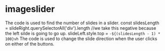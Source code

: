 # imageslider
 The code is used to find the number of slides in a slider.
 const slidesLength = slideRight.querySelectorAll('div').length //we take this negative because the left silde is going to go up.
 slideLeft.style.top = `-${(slidesLength - 1) * 100}vh`
 The code is used to change the slide direction when the user clicks on either of the buttons.
